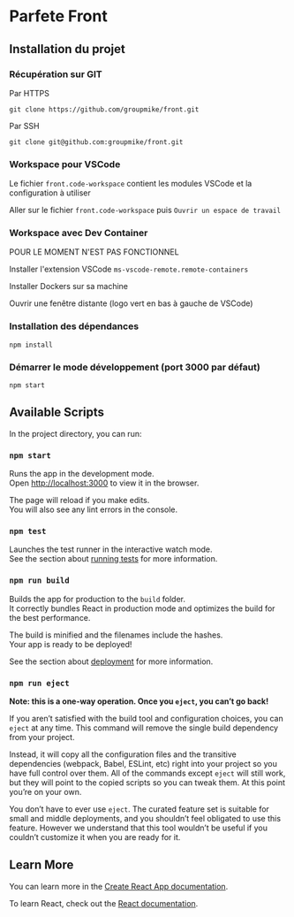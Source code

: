 # Parfete Front

## Installation du projet

### Récupération sur GIT

Par HTTPS

`git clone https://github.com/groupmike/front.git`

Par SSH

`git clone git@github.com:groupmike/front.git`

### Workspace pour VSCode

Le fichier `front.code-workspace` contient les modules VSCode et la configuration à utiliser

Aller sur le fichier `front.code-workspace` puis `Ouvrir un espace de travail`

### Workspace avec Dev Container

POUR LE MOMENT N'EST PAS FONCTIONNEL

Installer l'extension VSCode `ms-vscode-remote.remote-containers`

Installer Dockers sur sa machine

Ouvrir une fenêtre distante (logo vert en bas à gauche de VSCode)

### Installation des dépendances

`npm install`

### Démarrer le mode développement (port 3000 par défaut)

`npm start`

## Available Scripts

In the project directory, you can run:

### `npm start`

Runs the app in the development mode.\
Open [http://localhost:3000](http://localhost:3000) to view it in the browser.

The page will reload if you make edits.\
You will also see any lint errors in the console.

### `npm test`

Launches the test runner in the interactive watch mode.\
See the section about [running tests](https://facebook.github.io/create-react-app/docs/running-tests) for more information.

### `npm run build`

Builds the app for production to the `build` folder.\
It correctly bundles React in production mode and optimizes the build for the best performance.

The build is minified and the filenames include the hashes.\
Your app is ready to be deployed!

See the section about [deployment](https://facebook.github.io/create-react-app/docs/deployment) for more information.

### `npm run eject`

**Note: this is a one-way operation. Once you `eject`, you can’t go back!**

If you aren’t satisfied with the build tool and configuration choices, you can `eject` at any time. This command will remove the single build dependency from your project.

Instead, it will copy all the configuration files and the transitive dependencies (webpack, Babel, ESLint, etc) right into your project so you have full control over them. All of the commands except `eject` will still work, but they will point to the copied scripts so you can tweak them. At this point you’re on your own.

You don’t have to ever use `eject`. The curated feature set is suitable for small and middle deployments, and you shouldn’t feel obligated to use this feature. However we understand that this tool wouldn’t be useful if you couldn’t customize it when you are ready for it.

## Learn More

You can learn more in the [Create React App documentation](https://facebook.github.io/create-react-app/docs/getting-started).

To learn React, check out the [React documentation](https://reactjs.org/).
